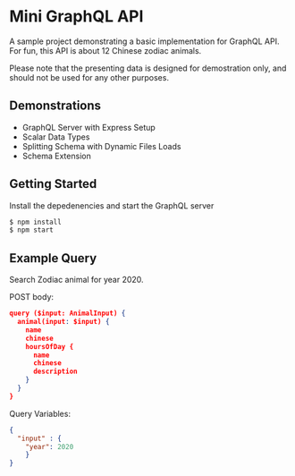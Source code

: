 # Mini GraphQL API 

A sample project demonstrating a basic implementation for GraphQL API. For fun, this API is about 12 Chinese zodiac animals. 

Please note that the presenting data is designed for demostration only, and should not be used for any other purposes.

## Demonstrations

- GraphQL Server with Express Setup
- Scalar Data Types
- Splitting Schema with Dynamic Files Loads
- Schema Extension

## Getting Started

Install the depedenencies and start the GraphQL server

```bash
$ npm install
$ npm start
```

## Example Query

Search Zodiac animal for year 2020.

POST body:

```json
query ($input: AnimalInput) {
  animal(input: $input) {
    name
    chinese
    hoursOfDay {
      name
      chinese
      description
    }
  }
}
```

Query Variables:
```json
{
  "input" : {
    "year": 2020
	}
}
```